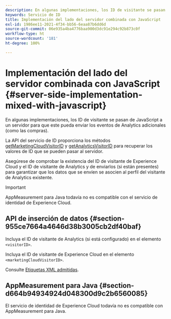 ```yaml
---
description: En algunas implementaciones, los ID de visitante se pasan de JavaScript a un servidor para que este pueda enviar los eventos de Analytics adicionales (como las compras).
keywords: Servicio de ID
title: Implementación del lado del servidor combinada con JavaScript
exl-id: 1986ee11-2021-4f34-bb56-6eaa87b6dd6d
source-git-commit: 06e935a4ba4776baa900d3dc91e294c92b873c0f
workflow-type: ht
source-wordcount: '181'
ht-degree: 100%

---
```


# Implementación del lado del servidor combinada con JavaScript {#server-side-implementation-mixed-with-javascript}

En algunas implementaciones, los ID de visitante se pasan de JavaScript a un servidor para que este pueda enviar los eventos de Analytics adicionales (como las compras).

La API del servicio de ID proporciona los métodos [getMarketingCloudVisitorID](../../library/get-set/getmcvid.md) y [getAnalyticsVisitorID](../../library/get-set/getanalyticsvisitorid.md) para recuperar los valores de ID que se pueden pasar al servidor.

Asegúrese de comprobar la existencia del ID de visitante de Experience Cloud y el ID de visitante de Analytics y de enviarlos (si están presentes) para garantizar que los datos que se envíen se asocien al perfil del visitante de Analytics existente.

>[!IMPORTANT]
>
>AppMeasurement para Java todavía no es compatible con el servicio de identidad de Experience Cloud.

## API de inserción de datos {#section-955ce7664a4646d38b3005cb2df40baf}

Incluya el ID de visitante de Analytics (si está configurado) en el elemento `<visitorID>`.

Incluya el ID de visitante de Experience Cloud en el elemento `<marketingCloudVisitorID>`.

Consulte [Etiquetas XML admitidas](https://www.adobe.io).

## AppMeasurement para Java {#section-d664b94934924d048300d9c2b6560085}

El servicio de identidad de Experience Cloud todavía no es compatible con AppMeasurement para Java.

